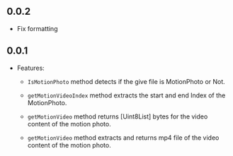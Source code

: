 ## 0.0.2
- Fix formatting

## 0.0.1

* Features: 
    - `IsMotionPhoto` method detects if the give file is MotionPhoto or Not.

    - `getMotionVideoIndex` method extracts the start and end Index of the MotionPhoto.

    - `getMotionVideo` method returns [Uint8List] bytes for the video content of the motion photo.

    - `getMotionVideo` method extracts and returns mp4 file of the video content of the motion photo.

